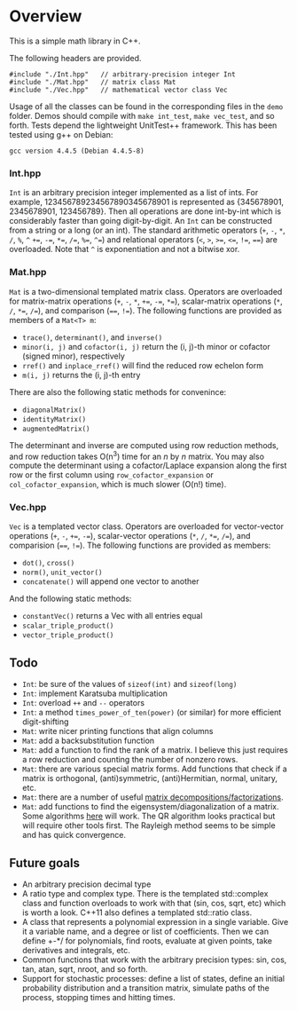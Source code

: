 Overview
========
This is a simple math library in C++.

The following headers are provided. 

    #include "./Int.hpp"   // arbitrary-precision integer Int
    #include "./Mat.hpp"   // matrix class Mat
    #include "./Vec.hpp"   // mathematical vector class Vec

Usage of all the classes can be found in the corresponding files in the `demo` folder. Demos should compile with `make int_test`, `make vec_test`, and so forth. Tests depend the lightweight UnitTest++ framework.
This has been tested using g++ on Debian:
    
    gcc version 4.4.5 (Debian 4.4.5-8)

### Int.hpp ###
`Int` is an arbitrary precision integer implemented as a list of ints. For example, 123456789234567890345678901 is represented as {345678901, 2345678901, 123456789}. Then all operations are done int-by-int which is considerably faster than going digit-by-digit. An `Int` can be constructed from a string or a long (or an int). The standard arithmetic operators (`+`, `-`, `*`, `/`, `%`, `^` `+=`, `-=`, `*=`, `/=`, `%=`, `^=`) and relational operators (`<`, `>`, `>=`, `<=`, `!=`, `==`) are overloaded. Note that `^` is exponentiation and not a bitwise xor.

### Mat.hpp ###
`Mat` is a two-dimensional templated matrix class. Operators are overloaded for matrix-matrix operations (`+`, `-`, `*`, `+=`, `-=`, `*=`), scalar-matrix operations (`*`, `/`, `*=`, `/=`), and comparison (`==`, `!=`). The following functions are provided as members of a `Mat<T> m`:

* `trace()`, `determinant()`, and `inverse()`
* `minor(i, j)` and `cofactor(i, j)` return the (i, j)-th minor or cofactor (signed minor), respectively
* `rref()` and `inplace_rref()` will find the reduced row echelon form
* `m(i, j)` returns the (i, j)-th entry

There are also the following static methods for convenince:

* `diagonalMatrix()`
* `identityMatrix()`
* `augmentedMatrix()`

The determinant and inverse are computed using row reduction methods, and row reduction takes O(n<sup>3</sup>) time for an _n_ by _n_ matrix. You may also compute the determinant using a cofactor/Laplace expansion along the first row or the first column using `row_cofactor_expansion` or `col_cofactor_expansion`, which is much slower (O(n!) time).

### Vec.hpp ###
`Vec` is a templated vector class. Operators are overloaded for vector-vector operations (`+`, `-`, `+=`, `-=`), scalar-vector operations (`*`, `/`, `*=`, `/=`), and comparision (`==`, `!=`). The following functions are provided as members:

* `dot()`, `cross()`
* `norm()`, `unit_vector()`
* `concatenate()` will append one vector to another

And the following static methods:

* `constantVec()` returns a Vec with all entries equal
* `scalar_triple_product()`
* `vector_triple_product()`

Todo
----

* `Int`: be sure of the values of `sizeof(int)` and `sizeof(long)`
* `Int`: implement Karatsuba multiplication 
* `Int`: overload `++` and `--` operators
* `Int`: a method `times_power_of_ten(power)` (or similar) for more efficient digit-shifting
* `Mat`: write nicer printing functions that align columns
* `Mat`: add a backsubstitution function
* `Mat`: add a function to find the rank of a matrix. I believe this just requires a row reduction and counting the number of nonzero rows.
* `Mat`: there are various special matrix forms. Add functions that check if a matrix is orthogonal, (anti)symmetric, (anti)Hermitian, normal, unitary, etc. 
* `Mat`: there are a number of useful [matrix decompositions/factorizations](http://en.wikipedia.org/wiki/Matrix_decomposition).
* `Mat`: add functions to find the eigensystem/diagonalization of a matrix. Some algorithms [here](http://en.wikipedia.org/wiki/List_of_numerical_analysis_topics#Eigenvalue_algorithms) will work. The QR algorithm looks practical but will require other tools first. The Rayleigh method seems to be simple and has quick convergence.

Future goals
------------

* An arbitrary precision decimal type
* A ratio type and complex type. There is the templated std::complex class and function overloads to work with that (sin, cos, sqrt, etc) which is worth a look. C++11 also defines a templated std::ratio class. 
* A class that represents a polynomial expression in a single variable. Give it a variable name, and a degree or list of coefficients. Then we can define +-*/ for polynomials, find roots, evaluate at given points, take derivatives and integrals, etc.
* Common functions that work with the arbitrary precision types: sin, cos, tan, atan, sqrt, nroot, and so forth.
* Support for stochastic processes: define a list of states, define an initial probability distribution and a transition matrix, simulate paths of the process, stopping times and hitting times.
